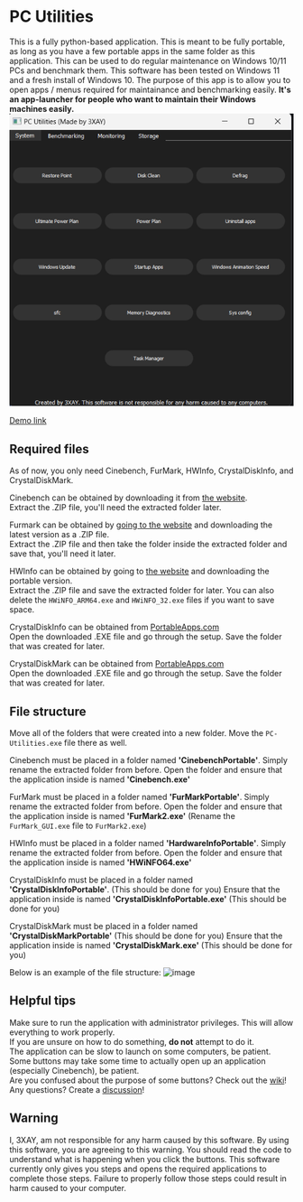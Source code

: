 

# PC Utilities

This is a fully python-based application. This is meant to be fully portable, as long as you have a few portable apps in the same folder as this application. This can be used to do regular maintenance on Windows 10/11 PCs and benchmark them. This software has been tested on Windows 11 and a fresh install of Windows 10.
The purpose of this app is to allow you to open apps / menus required for maintainance and benchmarking easily. __It's an app-launcher for people who want to maintain their Windows machines easily.__
![a screenshot of the application](screenshot.png)

[Demo link](https://cloud-eosrtjuvn-hack-club-bot.vercel.app/0demov1-5.mp4)


## Required files

As of now, you only need Cinebench, FurMark, HWInfo, CrystalDiskInfo, and CrystalDiskMark.

Cinebench can be obtained by downloading it from [the website](https://www.maxon.net/en/downloads/cinebench-2024-downloads?srsltid=AfmBOopoX9mBynlP9FzDjcrhMgEaBfg7Z1weI43GJGz_idve4LX2x146).
<br>Extract the .ZIP file, you'll need the extracted folder later.

Furmark can be obtained by [going to the website](https://geeks3d.com/furmark/downloads/) and downloading the latest version as a .ZIP file.
<br>Extract the .ZIP file and then take the folder inside the extracted folder and save that, you'll need it later.

HWInfo can be obtained by going to [the website](https://www.hwinfo.com/download/) and downloading the portable version.
<br>Extract the .ZIP file and save the extracted folder for later. You can also delete the `HWiNFO_ARM64.exe` and `HWiNFO_32.exe` files if you want to save space.

CrystalDiskInfo can be obtained from [PortableApps.com](https://portableapps.com/apps/utilities/crystaldiskinfo_portable)
<br>Open the downloaded .EXE file and go through the setup. Save the folder that was created for later.

CrystalDiskMark can be obtained from [PortableApps.com](https://portableapps.com/apps/utilities/crystaldiskmark_portable)
<br>Open the downloaded .EXE file and go through the setup. Save the folder that was created for later.


## File structure

Move all of the folders that were created into a new folder. Move the `PC-Utilities.exe` file there as well.

Cinebench must be placed in a folder named **'CinebenchPortable'**. Simply rename the extracted folder from before.
Open the folder and ensure that the application inside is named **'Cinebench.exe'**

FurMark must be placed in a folder named **'FurMarkPortable'**. Simply rename the extracted folder from before.
Open the folder and ensure that the application inside is named **'FurMark2.exe'** (Rename the `FurMark_GUI.exe` file to `FurMark2.exe`)

HWInfo must be placed in a folder named **'HardwareInfoPortable'**. Simply rename the extracted folder from before.
Open the folder and ensure that the application inside is named **'HWiNFO64.exe'**

CrystalDiskInfo must be placed in a folder named **'CrystalDiskInfoPortable'**. (This should be done for you)
Ensure that the application inside is named **'CrystalDiskInfoPortable.exe'** (This should be done for you)

CrystalDiskMark must be placed in a folder named **'CrystalDiskMarkPortable'** (This should be done for you)
Ensure that the application inside is named **'CrystalDiskMark.exe'** (This should be done for you)

Below is an example of the file structure:
![image](https://user-images.githubusercontent.com/69061313/228059390-7e884ac3-54c3-411d-b53d-63720d3fcf5c.png)


## Helpful tips
Make sure to run the application with administrator privileges. This will allow everything to work properly. <br>
If you are unsure on how to do something, **do not** attempt to do it. <br>
The application can be slow to launch on some computers, be patient. <br>
Some buttons may take some time to actually open up an application (especially Cinebench), be patient. <br>
Are you confused about the purpose of some buttons? Check out the [wiki](https://github.com/3XAY/PC-Utilities/wiki)! <br>
Any questions? Create a [discussion](https://github.com/3XAY/PC-Utilities/discussions)!

## Warning
I, 3XAY, am not responsible for any harm caused by this software. By using this software, you are agreeing to this warning. You should read the code to understand what is happening when you click the buttons. This software currently only gives you steps and opens the required applications to complete those steps. Failure to properly follow those steps could result in harm caused to your computer.
